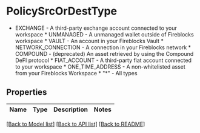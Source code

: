 # PolicySrcOrDestType

* EXCHANGE - A third-party exchange account connected to your workspace * UNMANAGED - A unmanaged wallet outside of Fireblocks workspace * VAULT - An account in your Fireblocks Vault * NETWORK_CONNECTION - A connection in your Fireblocks network * COMPOUND - (deprecated) An asset retrieved by using the Compound DeFI protocol * FIAT_ACCOUNT - A third-party fiat account connected to your workspace * ONE_TIME_ADDRESS - A non-whitelisted asset from your Fireblocks Workspace * \"*\" - All types 

## Properties
Name | Type | Description | Notes
------------ | ------------- | ------------- | -------------

[[Back to Model list]](../README.md#documentation-for-models) [[Back to API list]](../README.md#documentation-for-api-endpoints) [[Back to README]](../README.md)


